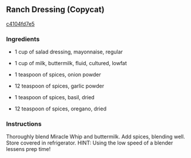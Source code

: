 ## Ranch Dressing (Copycat)

[c4104fd7e5](http://www.food.com/recipe/ranch-dressing-copycat-130232)

### Ingredients

 - 1 cup of salad dressing, mayonnaise, regular

 - 1 cup of milk, buttermilk, fluid, cultured, lowfat

 - 1 teaspoon of spices, onion powder

 - 12 teaspoon of spices, garlic powder

 - 1 teaspoon of spices, basil, dried

 - 12 teaspoon of spices, oregano, dried

### Instructions

Thoroughly blend Miracle Whip and buttermilk. Add spices, blending well. Store covered in refrigerator. HINT: Using the low speed of a blender lessens prep time!